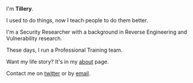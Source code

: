 ---
---

I'm **Tillery**.

I used to do things, now I teach people to do them better.

I'm a Security Researcher with a background in Reverse Engineering and Vulnerability research.

These days, I run a Professional Training team.

Want my life story? It's in my [about] page.

Contact me on [twitter] or by [email].



[projects]: /projects
[resume]: /resume
[twitter]: https://twitter.com/AreTillery
[email]: mailto:contact@tillery.fyi
[about]: /blog/updating-bio/
